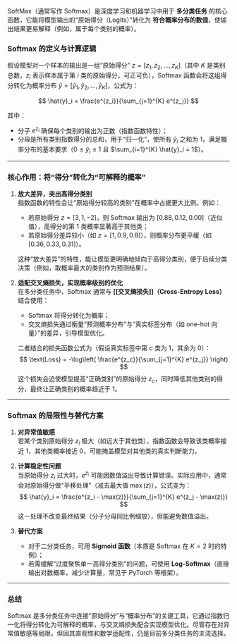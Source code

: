 SoftMax（通常写作 Softmax）是深度学习和机器学习中用于 **多分类任务** 的核心函数，它能将模型输出的“原始得分（Logits）”转化为 **符合概率分布的数值**，使输出结果更易解释（例如，属于每个类别的概率）。

### Softmax 的定义与计算逻辑

假设模型对一个样本的输出是一组“原始得分” $z = [z_1, z_2, ..., z_K]$（其中 $K$ 是类别总数，$z_i$ 表示样本属于第 $i$ 类的原始得分，可正可负），Softmax 函数会将这组得分转化为概率分布 $\hat{y} = [\hat{y}_1, \hat{y}_2, ..., \hat{y}_K]$，公式为：

$$
\hat{y}_i = \frac{e^{z_i}}{\sum_{j=1}^{K} e^{z_j}}
$$

其中：
- 分子 $e^{z_i}$ 确保每个类别的输出为正数（指数函数特性）；
- 分母是所有类别指数得分的总和，用于“归一化”，使所有 $\hat{y}_i$ 之和为 1，满足概率分布的基本要求（$0 \leq \hat{y}_i \leq 1$ 且 $\sum_{i=1}^{K} \hat{y}_i = 1$）。

---

### 核心作用：将“得分”转化为“可解释的概率”

1. **放大差异，突出高得分类别**  
   指数函数的特性会让“原始得分较高的类别”在概率中占据更大比例。例如：
   - 若原始得分 $z = [3, 1, -2]$，则 Softmax 输出为 $[0.88, 0.12, 0.00]$（近似值），高得分的第 1 类概率显著高于其他类；
   - 若原始得分差异较小（如 $z = [1, 0.9, 0.8]$），则概率分布更平缓（如 $[0.36, 0.33, 0.31]$）。

   这种“放大差异”的特性，能让模型更明确地倾向于高得分类别，便于后续分类决策（例如，取概率最大的类别作为预测结果）。

2. **适配交叉熵损失，实现概率级别的优化**  
   在多分类任务中，Softmax 通常与 **[[交叉熵损失]]（Cross-Entropy Loss）** 结合使用：
   - Softmax 将得分转化为概率；
   - 交叉熵损失通过衡量“预测概率分布”与“真实标签分布（如 one-hot 向量）”的差异，引导模型优化。

   二者结合的损失函数公式为（假设真实标签中第 $c$ 类为 1，其余为 0）：
   $$
   \text{Loss} = -\log\left( \frac{e^{z_c}}{\sum_{j=1}^{K} e^{z_j}} \right)
   $$
   这个损失会迫使模型提高“正确类别”的原始得分 $z_c$，同时降低其他类别的得分，最终让正确类别的概率趋近于 1。

---

### Softmax 的局限性与替代方案

1. **对异常值敏感**  
   若某个类别原始得分 $z_i$ 极大（如远大于其他类），指数函数会导致该类概率接近 1，其他类概率接近 0，可能掩盖模型对其他类的真实判断能力。

2. **计算稳定性问题**  
   当原始得分 $z_i$ 过大时，$e^{z_i}$ 可能因数值溢出导致计算错误。实际应用中，通常会对原始得分做“平移处理”（减去最大值 $\max(z)$），公式变为：
   $$
   \hat{y}_i = \frac{e^{z_i - \max(z)}}{\sum_{j=1}^{K} e^{z_j - \max(z)}}
   $$
   这一处理不改变最终结果（分子分母同比例缩放），但能避免数值溢出。

3. **替代方案**  
   - 对于二分类任务，可用 **Sigmoid 函数**（本质是 Softmax 在 $K=2$ 时的特例）；
   - 若需缓解“过度聚焦单一高得分类别”的问题，可使用 **Log-Softmax**（直接输出对数概率，减少计算量，常见于 PyTorch 等框架）。

---

### 总结

Softmax 是多分类任务中连接“原始得分”与“概率分布”的关键工具，它通过指数归一化将得分转化为可解释的概率，与交叉熵损失配合实现模型优化。尽管存在对异常值敏感等局限，但因其直观性和数学适配性，仍是目前多分类任务的主流选择。